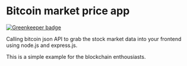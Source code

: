 # Bitcoin market price app

[![Greenkeeper badge](https://badges.greenkeeper.io/MrDataScientist/Bitcoin-API-app.svg)](https://greenkeeper.io/)

Calling bitcoin json API to grab the stock market data into your frontend using node.js and express.js.

This is a simple example for  the blockchain enthousiasts.
